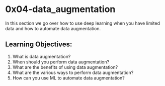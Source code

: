 # 0x04-data_augmentation
In this section we go over how to use deep learning when you have limited data and how to automate data augmentation.
## Learning Objectives:
1. What is data augmentation?
2. When should you perform data augmentation?
3. What are the benefits of using data augmentation?
4. What are the various ways to perform data augmentation?
5. How can you use ML to automate data augmentation?
